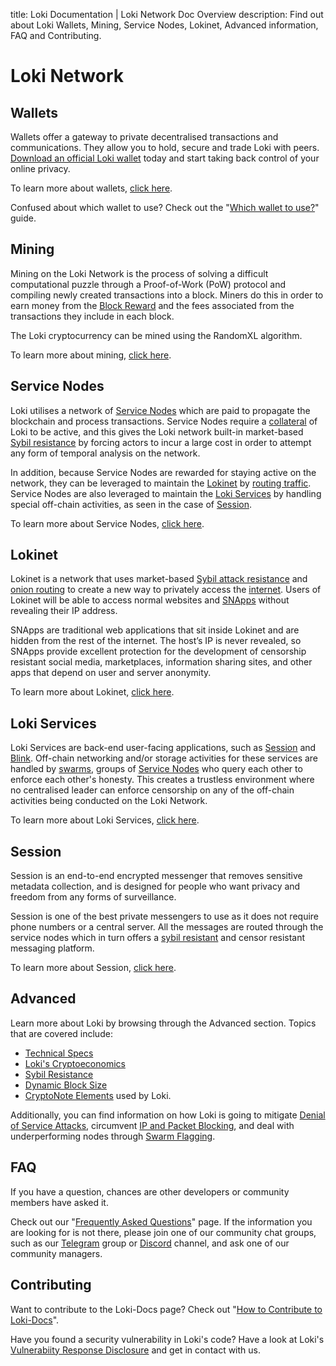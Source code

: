 title: Loki Documentation | Loki Network Doc Overview
description: Find out about Loki Wallets, Mining, Service Nodes, Lokinet, Advanced information, FAQ and Contributing.

# Loki Network

## Wallets
Wallets offer a gateway to private decentralised transactions and communications. They allow you to hold, secure and trade Loki with peers. [Download an official Loki wallet](https://loki.network/getting-started/) today and start taking back control of your online privacy.

To learn more about wallets, [click here](../Wallets/WalletsOverview.md).

Confused about which wallet to use? Check out the "[Which wallet to use?](../Wallets/WhatWalletToUse.md)" guide.

## Mining
Mining on the Loki Network is the process of solving a difficult computational puzzle through a Proof-of-Work (PoW) protocol and compiling newly created transactions into a block. Miners do this in order to earn money from the [Block Reward](/Advanced/Cryptoeconomics/#block-reward) and the fees associated from the transactions they include in each block.

The Loki cryptocurrency can be mined using the RandomXL algorithm.

To learn more about mining, [click here](../Mining/MiningOverview.md).

## Service Nodes
Loki utilises a network of [Service Nodes](../ServiceNodes/SNOverview.md) which are paid to propagate the blockchain and process transactions. Service Nodes require a [collateral](../ServiceNodes/SNOverview.md) of Loki to be active, and this gives the Loki network built-in market-based [Sybil resistance](../Advanced/SybilResistance.md) by forcing actors to incur a large cost in order to attempt any form of temporal analysis on the network.

In addition, because Service Nodes are rewarded for staying active on the network, they can be leveraged to maintain the [Lokinet](../Lokinet/LokinetOverview.md) by [routing traffic](../Lokinet/LLARP.md). Service Nodes are also leveraged to maintain the [Loki Services](../LokiServices/LokiServicesOverview.md) by handling special off-chain activities, as seen in the case of [Session](../LokiServices/Messenger/Session.md).

To learn more about Service Nodes, [click here](../ServiceNodes/SNOverview.md).

## Lokinet
Lokinet is a network that uses market-based [Sybil attack resistance](../Advanced/SybilResistance.md) and [onion routing](../Lokinet/LLARP.md) to create a new way to privately access the [internet](https://www.youtube.com/watch?v=4KzH_eyX99A&t=2m48s). Users of Lokinet will be able to access normal websites and [SNApps](../Lokinet/SNApps.md) without revealing their IP address.

SNApps are traditional web applications that sit inside Lokinet and are hidden from the rest of the internet. The host’s IP is never revealed, so SNApps provide excellent protection for the development of censorship resistant social media, marketplaces, information sharing sites, and other apps that depend on user and server anonymity.

To learn more about Lokinet, [click here](../Lokinet/LokinetOverview.md).

## Loki Services
Loki Services are back-end user-facing applications, such as [Session](../LokiServices/LokiServicesOverview.md) and [Blink](../LokiServices/Blink.md). Off-chain networking and/or storage activities for these services are handled by [swarms](../Advanced/SwarmFlagging.md), groups of [Service Nodes](../ServiceNodes/SNOverview.md) who query each other to enforce each other's honesty. This creates a trustless environment where no centralised leader can enforce censorship on any of the off-chain activities being conducted on the Loki Network.

To learn more about Loki Services, [click here](../LokiServices/LokiServicesOverview.md).

## Session

Session is an end-to-end encrypted messenger that removes sensitive metadata collection, and is designed for people who want privacy and freedom from any forms of surveillance.

Session is one of the best private messengers to use as it does not require phone numbers or a central server. All the messages are routed through the service nodes which in turn offers a [sybil resistant](../Advanced/SybilResistance.md) and censor resistant messaging platform.

To learn more about Session, [click here](../LokiServices/Messenger/Session.md).

## Advanced
Learn more about Loki by browsing through the Advanced section. Topics that are covered include:

* [Technical Specs](../Advanced/TechnicalSpecs.md)
* [Loki's Cryptoeconomics](../Advanced/Cryptoeconomics.md)
* [Sybil Resistance](../Advanced/SybilResistance.md)
* [Dynamic Block Size](../Advanced/DynamicBlockSize.md)
* [CryptoNote Elements](../Advanced/CryptoNoteElements.md) used by Loki.

Additionally, you can find information on how Loki is going to mitigate [Denial of Service Attacks](../Advanced/DenialofServiceAttacks.md), circumvent [IP and Packet Blocking](../Advanced/IPandPacketBlocking.md), and deal with underperforming nodes through [Swarm Flagging](../Advanced/SwarmFlagging.md).

## FAQ
If you have a question, chances are other developers or community members have asked it.

Check out our "[Frequently Asked Questions](../FAQ.md)" page. If the information you are looking for is not there, please join one of our community chat groups, such as our [Telegram](https://t.me/LokiCommunity) group or [Discord](https://discord.gg/67GXfD6) channel, and ask one of our community managers.

## Contributing
Want to contribute to the Loki-Docs page?
Check out "[How to Contribute to Loki-Docs](../Contributing/HowToContributeToLokiDocs.md)".

Have you found a security vulnerability in Loki's code?
Have a look at Loki's [Vulnerabiity Response Disclosure](../Contributing/VULNERABILITY_RESPONSE_LOKI.md) and get in contact with us.
